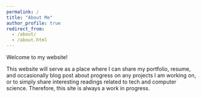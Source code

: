 ```yaml
---
permalink: /
title: "About Me"
author_profile: true
redirect_from: 
  - /about/
  - /about.html
---
```


Welcome to my website!

This website will serve as a place where I can share my portfolio, resume, and occasionally blog post about progress on any projects I am working on, or to simply share interesting readings related to tech and computer science. Therefore, this site is always a work in progress. 

